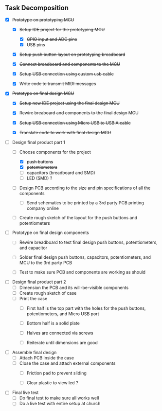 ## Task Decomposition


- [x] ~~Prototype on prototyping MCU~~
  - [x] ~~Setup IDE project for the prototyping MCU~~
    - [x] ~~GPIO input and ADC pins~~
    - [x] ~~USB pins~~
  - [x] ~~Setup push button layout on prototyping breadboard~~
  - [x] ~~Connect breadboard and components to the MCU~~
  - [x] ~~Setup USB connection using custom usb cable~~
  - [x] ~~Write code to transmit MIDI messages~~

     
- [x] ~~Prototype on final design MCU~~
  - [x] ~~Setup new IDE project using the final design MCU~~
  - [x] ~~Rewire breaboard and components to the final design MCU~~
  - [x] ~~Setup USB connection using Micro USB to USB A cable~~
  - [x] ~~Translate code to work with final design MCU~~

     
- [ ] Design final product part 1
  - [ ] Choose components for the project
    - [x] ~~push buttons~~
    - [x] ~~potentiometers~~
    - [ ] capacitors (breadboard and SMD)
    - [ ] LED (SMD) ? 
  - [ ] Design PCB according to the size and pin specifications of all the components
    - [ ] Send schematics to be printed by a 3rd party PCB printing company online
  - [ ] Create rough sketch of the layout for the push buttons and potentiometers

        
- [ ] Prototype on final design components
  - [ ] Rewire breadboard to test final design push buttons, potentiometers, and capacitor
  - [ ] Solder final design push buttons, capacitors, potentiometers, and MCU to the 3rd party PCB
  - [ ] Test to make sure PCB and components are working as should


- [ ] Design final product part 2
  - [ ] Dimension the PCB and its will-be-visible components 
  - [ ] Create rough sketch of case
  - [ ] Print the case
    - [ ] First half is the top part with the holes for the push buttons, potentiometers, and Micro USB port
    - [ ] Bottom half is a solid plate
    - [ ] Halves are connected via screws
    - [ ] Reiterate until dimensions are good


- [ ] Assemble final design
  - [ ] Attach PCB inside the case
  - [ ] Close the case and attach external components
    - [ ] Friction pad to prevent sliding
    - [ ] Clear plastic to view led ?


- [ ] Final live test
  - [ ] Do final test to make sure all works well
  - [ ] Do a live test with entire setup at church
